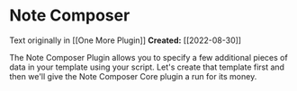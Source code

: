# Note Composer

Text originally in [[One More Plugin]]
**Created:** [[2022-08-30]]

The Note Composer Plugin allows you to specify a few additional pieces of data in your template using your script. Let's create that template first and then we'll give the Note Composer Core plugin a run for its money.


